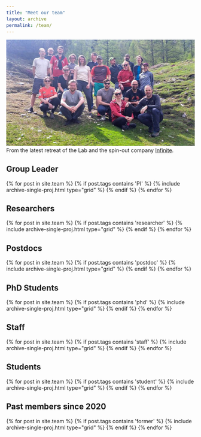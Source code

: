 ```yaml
---
title: "Meet our team"
layout: archive
permalink: /team/
---
```


![Group photo](/images/team.jpg)
From the latest retreat of the Lab and the spin-out company [Infinite](http://www.infinite-biotech.com/).


Group Leader
------------
<div class="grid">
<div class="wrapper">
{% for post in site.team %} 
  {% if post.tags contains 'PI' %} 
    {% include archive-single-proj.html type="grid" %} 
  {% endif %} 
{% endfor %}
</div>
</div>

Researchers
-----------
<div class="grid">
<div class="wrapper">
{% for post in site.team %} {% if post.tags contains 'researcher' %} {% include archive-single-proj.html type="grid" %} {% endif %} {% endfor %}
</div>
</div>

Postdocs
-----------
<div class="grid">
<div class="wrapper">
{% for post in site.team %} {% if post.tags contains 'postdoc' %} {% include archive-single-proj.html type="grid" %} {% endif %} {% endfor %}
</div>
</div>

PhD Students
------------
<div class="grid">
<div class="wrapper">
{% for post in site.team %} {% if post.tags contains 'phd' %} {% include archive-single-proj.html type="grid" %} {% endif %} {% endfor %}
</div>
</div>

Staff
-----
<div class="grid">
<div class="wrapper">
{% for post in site.team %} {% if post.tags contains 'staff' %} {% include archive-single-proj.html type="grid" %} {% endif %} {% endfor %}
</div>
</div>

Students
--------
<div class="grid">
<div class="wrapper">
{% for post in site.team %} {% if post.tags contains 'student' %} {% include archive-single-proj.html type="grid" %} {% endif %} {% endfor %}
</div>
</div>

Past members since 2020
--------
<div class="grid">
<div class="wrapper">
{% for post in site.team %} {% if post.tags contains 'former' %} {% include archive-single-proj.html type="grid" %} {% endif %} {% endfor %}
</div>
</div>